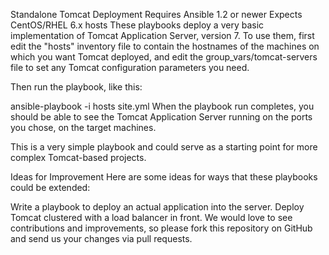Standalone Tomcat Deployment
Requires Ansible 1.2 or newer
Expects CentOS/RHEL 6.x hosts
These playbooks deploy a very basic implementation of Tomcat Application Server, version 7. To use them, first edit the "hosts" inventory file to contain the hostnames of the machines on which you want Tomcat deployed, and edit the group_vars/tomcat-servers file to set any Tomcat configuration parameters you need.

Then run the playbook, like this:

ansible-playbook -i hosts site.yml
When the playbook run completes, you should be able to see the Tomcat Application Server running on the ports you chose, on the target machines.

This is a very simple playbook and could serve as a starting point for more complex Tomcat-based projects.

Ideas for Improvement
Here are some ideas for ways that these playbooks could be extended:

Write a playbook to deploy an actual application into the server.
Deploy Tomcat clustered with a load balancer in front.
We would love to see contributions and improvements, so please fork this repository on GitHub and send us your changes via pull requests.
